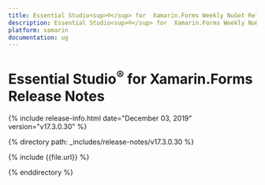 ```yaml
---
title: Essential Studio<sup>®</sup> for  Xamarin.Forms Weekly NuGet Release Release Notes  
description: Essential Studio<sup>®</sup> for  Xamarin.Forms Weekly NuGet Release Release Notes  
platform: xamarin
documentation: ug
---
```


# Essential Studio<sup>®</sup> for  Xamarin.Forms  Release Notes  

{% include release-info.html date="December 03, 2019"  version="v17.3.0.30" %} 


{% directory path: _includes/release-notes/v17.3.0.30 %}

{% include {{file.url}} %}

{% enddirectory %}
